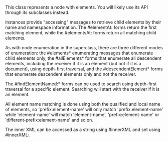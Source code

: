 This class represents a node with elements. You will likely use its API through its subclasses instead.

Instances provide "accessing" messages to retrieve child elements by their name and namespace information. The #elementAt: forms return the first matching element, while the #elementsAt: forms return all matching child elements.

As with node enumeration in the superclass, there are three different modes of enumeration: the #elements* enumerating messages that enumerate child elements only, the #allElements* forms that enumerate all descendent elements, including the receiver if it is an element (but not if it is a document), using depth-first traversal, and the #descendentElement* forms that enumerate descendent elements only and not the receiver.

The #findElementNamed:* forms can be used to search using depth-first traversal for a specific element. Searching will start with the receiver if it is an element.

All element name matching is done using both the qualified and local name of elements, so 'prefix:element-name' will only match 'prefix:element-name' while 'element-name' will match 'element-name', 'prefix:element-name' or 'different-prefix:element-name' and so on.

The inner XML can be accessed as a string using #innerXML and set using #innerXML:.